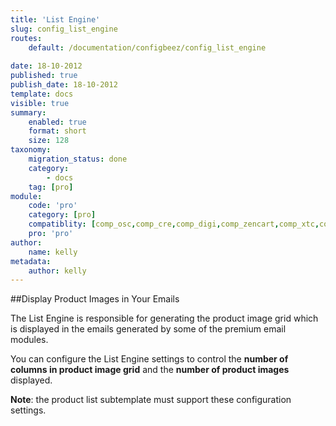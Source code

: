 ```yaml
---
title: 'List Engine'
slug: config_list_engine
routes:
    default: /documentation/configbeez/config_list_engine
    
date: 18-10-2012
published: true
publish_date: 18-10-2012
template: docs
visible: true
summary:
    enabled: true
    format: short
    size: 128
taxonomy:
    migration_status: done
    category:
        - docs
    tag: [pro]
module:
    code: 'pro'
    category: [pro]
    compatiblity: [comp_osc,comp_cre,comp_digi,comp_zencart,comp_xtc,comp_xtcm2,comp_gambio,comp_saas]   
    pro: 'pro'      
author:
    name: kelly
metadata:
    author: kelly
---
```


##Display Product Images in Your Emails

The List Engine is responsible for generating the product image grid which is displayed in the emails generated by some of the premium email modules.

You can configure the List Engine settings to control the **number of columns in product image grid** and the **number of product images** displayed. 

**Note**: the product list subtemplate must support these configuration settings.
  
